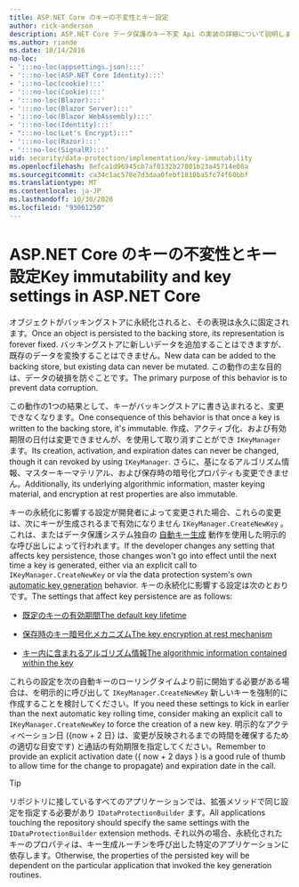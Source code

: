 ```yaml
---
title: ASP.NET Core のキーの不変性とキー設定
author: rick-anderson
description: ASP.NET Core データ保護のキー不変 Api の実装の詳細について説明します。
ms.author: riande
ms.date: 10/14/2016
no-loc:
- ':::no-loc(appsettings.json):::'
- ':::no-loc(ASP.NET Core Identity):::'
- ':::no-loc(cookie):::'
- ':::no-loc(Cookie):::'
- ':::no-loc(Blazor):::'
- ':::no-loc(Blazor Server):::'
- ':::no-loc(Blazor WebAssembly):::'
- ':::no-loc(Identity):::'
- ":::no-loc(Let's Encrypt):::"
- ':::no-loc(Razor):::'
- ':::no-loc(SignalR):::'
uid: security/data-protection/implementation/key-immutability
ms.openlocfilehash: 8efca1d96945cb7af0132b27801b23a45714e08a
ms.sourcegitcommit: ca34c1ac578e7d3daa0febf1810ba5fc74f60bbf
ms.translationtype: MT
ms.contentlocale: ja-JP
ms.lasthandoff: 10/30/2020
ms.locfileid: "93061250"
---
```

# <a name="key-immutability-and-key-settings-in-aspnet-core"></a><span data-ttu-id="dac62-103">ASP.NET Core のキーの不変性とキー設定</span><span class="sxs-lookup"><span data-stu-id="dac62-103">Key immutability and key settings in ASP.NET Core</span></span>

<span data-ttu-id="dac62-104">オブジェクトがバッキングストアに永続化されると、その表現は永久に固定されます。</span><span class="sxs-lookup"><span data-stu-id="dac62-104">Once an object is persisted to the backing store, its representation is forever fixed.</span></span> <span data-ttu-id="dac62-105">バッキングストアに新しいデータを追加することはできますが、既存のデータを変換することはできません。</span><span class="sxs-lookup"><span data-stu-id="dac62-105">New data can be added to the backing store, but existing data can never be mutated.</span></span> <span data-ttu-id="dac62-106">この動作の主な目的は、データの破損を防ぐことです。</span><span class="sxs-lookup"><span data-stu-id="dac62-106">The primary purpose of this behavior is to prevent data corruption.</span></span>

<span data-ttu-id="dac62-107">この動作の1つの結果として、キーがバッキングストアに書き込まれると、変更できなくなります。</span><span class="sxs-lookup"><span data-stu-id="dac62-107">One consequence of this behavior is that once a key is written to the backing store, it's immutable.</span></span> <span data-ttu-id="dac62-108">作成、アクティブ化、および有効期限の日付は変更できませんが、を使用して取り消すことができ `IKeyManager` ます。</span><span class="sxs-lookup"><span data-stu-id="dac62-108">Its creation, activation, and expiration dates can never be changed, though it can revoked by using `IKeyManager`.</span></span> <span data-ttu-id="dac62-109">さらに、基になるアルゴリズム情報、マスターキーマテリアル、および保存時の暗号化プロパティも変更できません。</span><span class="sxs-lookup"><span data-stu-id="dac62-109">Additionally, its underlying algorithmic information, master keying material, and encryption at rest properties are also immutable.</span></span>

<span data-ttu-id="dac62-110">キーの永続化に影響する設定が開発者によって変更された場合、これらの変更は、次にキーが生成されるまで有効になりません `IKeyManager.CreateNewKey` 。これは、またはデータ保護システム独自の [自動キー生成](xref:security/data-protection/implementation/key-management#data-protection-implementation-key-management) 動作を使用した明示的な呼び出しによって行われます。</span><span class="sxs-lookup"><span data-stu-id="dac62-110">If the developer changes any setting that affects key persistence, those changes won't go into effect until the next time a key is generated, either via an explicit call to `IKeyManager.CreateNewKey` or via the data protection system's own [automatic key generation](xref:security/data-protection/implementation/key-management#data-protection-implementation-key-management) behavior.</span></span> <span data-ttu-id="dac62-111">キーの永続化に影響する設定は次のとおりです。</span><span class="sxs-lookup"><span data-stu-id="dac62-111">The settings that affect key persistence are as follows:</span></span>

* [<span data-ttu-id="dac62-112">既定のキーの有効期間</span><span class="sxs-lookup"><span data-stu-id="dac62-112">The default key lifetime</span></span>](xref:security/data-protection/implementation/key-management#data-protection-implementation-key-management)

* [<span data-ttu-id="dac62-113">保存時のキー暗号化メカニズム</span><span class="sxs-lookup"><span data-stu-id="dac62-113">The key encryption at rest mechanism</span></span>](xref:security/data-protection/implementation/key-encryption-at-rest)

* [<span data-ttu-id="dac62-114">キー内に含まれるアルゴリズム情報</span><span class="sxs-lookup"><span data-stu-id="dac62-114">The algorithmic information contained within the key</span></span>](xref:security/data-protection/configuration/overview#changing-algorithms-with-usecryptographicalgorithms)

<span data-ttu-id="dac62-115">これらの設定を次の自動キーのローリングタイムより前に開始する必要がある場合は、を明示的に呼び出して `IKeyManager.CreateNewKey` 新しいキーを強制的に作成することを検討してください。</span><span class="sxs-lookup"><span data-stu-id="dac62-115">If you need these settings to kick in earlier than the next automatic key rolling time, consider making an explicit call to `IKeyManager.CreateNewKey` to force the creation of a new key.</span></span> <span data-ttu-id="dac62-116">明示的なアクティベーション日 ({now + 2 日} は、変更が反映されるまでの時間を確保するための適切な目安です) と通話の有効期限を指定してください。</span><span class="sxs-lookup"><span data-stu-id="dac62-116">Remember to provide an explicit activation date ({ now + 2 days } is a good rule of thumb to allow time for the change to propagate) and expiration date in the call.</span></span>

>[!TIP]
> <span data-ttu-id="dac62-117">リポジトリに接しているすべてのアプリケーションでは、拡張メソッドで同じ設定を指定する必要があり `IDataProtectionBuilder` ます。</span><span class="sxs-lookup"><span data-stu-id="dac62-117">All applications touching the repository should specify the same settings with the `IDataProtectionBuilder` extension methods.</span></span> <span data-ttu-id="dac62-118">それ以外の場合、永続化されたキーのプロパティは、キー生成ルーチンを呼び出した特定のアプリケーションに依存します。</span><span class="sxs-lookup"><span data-stu-id="dac62-118">Otherwise, the properties of the persisted key will be dependent on the particular application that invoked the key generation routines.</span></span>
